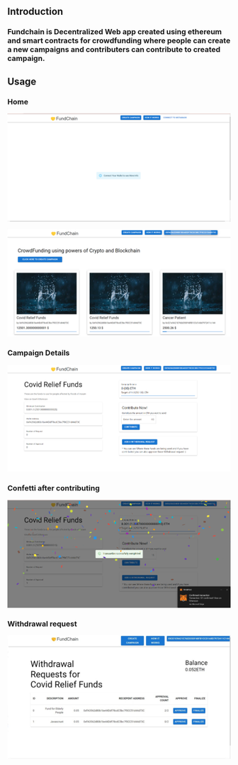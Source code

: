 
## Introduction
### Fundchain is Decentralized Web app created using ethereum and smart contracts for crowdfunding where people can create a new campaigns and contributers can contribute to created campaign.

## Usage

### Home 

![](images/connect_metamask.png)

![](images/Home.png)


### Campaign Details

![](images/Campaigndetails.png)

### Confetti after contributing

![](images/Confetti.png)

### Withdrawal request

![](images/WithdrawalRequest.jpeg)


